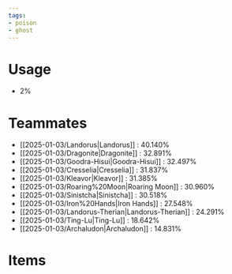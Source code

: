 ```yaml
---
tags:
- poison
- ghost
---
```

# Usage
- 2%
# Teammates
- [[2025-01-03/Landorus|Landorus]] : 40.140%
- [[2025-01-03/Dragonite|Dragonite]] : 32.891%
- [[2025-01-03/Goodra-Hisui|Goodra-Hisui]] : 32.497%
- [[2025-01-03/Cresselia|Cresselia]] : 31.837%
- [[2025-01-03/Kleavor|Kleavor]] : 31.385%
- [[2025-01-03/Roaring%20Moon|Roaring Moon]] : 30.960%
- [[2025-01-03/Sinistcha|Sinistcha]] : 30.518%
- [[2025-01-03/Iron%20Hands|Iron Hands]] : 27.548%
- [[2025-01-03/Landorus-Therian|Landorus-Therian]] : 24.291%
- [[2025-01-03/Ting-Lu|Ting-Lu]] : 18.642%
- [[2025-01-03/Archaludon|Archaludon]] : 14.831%
# Items